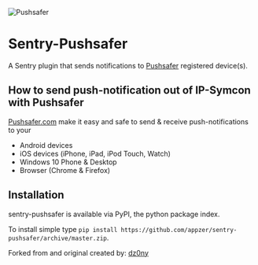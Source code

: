 ![Pushsafer](https://www.pushsafer.com/de/assets/logos/logo.png)
	
Sentry-Pushsafer
=============
A Sentry plugin that sends notifications to [Pushsafer](https://www.pushsafer.com) registered device(s).

How to send push-notification out of IP-Symcon with Pushsafer
------------
[Pushsafer.com](https://www.pushsafer.com) make it easy and safe to send &amp; receive push-notifications to your
- Android devices
- iOS devices (iPhone, iPad, iPod Touch, Watch)
- Windows 10 Phone & Desktop
- Browser (Chrome & Firefox)

Installation
------------
sentry-pushsafer is available via PyPI, the python package index.

To install simple type `pip install https://github.com/appzer/sentry-pushsafer/archive/master.zip`.

Forked from and original created by: [dz0ny](https://github.com/dz0ny/sentry-pushover)
